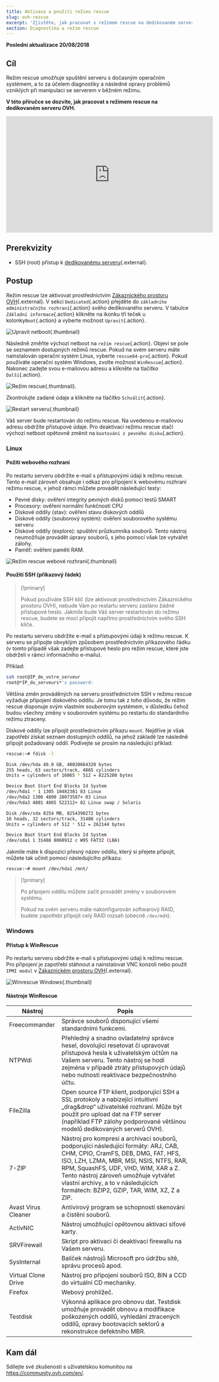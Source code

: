 ```yaml
---
title: Aktivace a použití režimu rescue
slug: ovh-rescue
excerpt: 'Zjistěte, jak pracovat s režimem rescue na dedikovaném serveru OVH'
section: Diagnostika a režim rescue
---
```


**Poslední aktualizace 20/08/2018**

## Cíl

Režim rescue umožňuje spuštění serveru s dočasným operačním systémem, a to za účelem diagnostiky a následné opravy problémů vzniklých při manipulaci se serverem v běžném režimu. 

**V této příručce se dozvíte, jak pracovat s režimem rescue na dedikovaném serveru OVH.**

<iframe width="560" height="315" src="https://www.youtube.com/embed/UdMZSgXATFU?ecver=2" frameborder="0" allow="autoplay; encrypted-media" allowfullscreen></iframe>

## Prerekvizity

- SSH (root) přístup k [dedikovanému serveru](https://www.ovh.cz/dedikovane_servery/){.external}.


## Postup

Režim rescue lze aktivovat prostřednictvím [Zákaznického prostoru OVH](https://www.ovh.com/auth/?action=gotomanager/){.external}. V sekci `Dedicated`{.action} přejděte do `základního administračního rozhraní`{.action} svého dedikovaného serveru. V tabulce `Základní informace`{.action} klikněte na ikonku tří teček u kolonky`Boot`{.action} a vyberte možnost `Upravit`{.action}.

![Upravit netboot](images/rescue-mode-01.png){.thumbnail}

Následně změňte výchozí netboot na `režim rescue`{.action}. Objeví se pole se seznamem dostupných režimů rescue. Pokud na svém serveru máte nainstalován operační systém Linux, vyberte `rescue64-pro`{.action}. Pokud používáte operační systém Windows, zvolte možnost `WinRescue`{.action}. Nakonec zadejte svou e-mailovou adresu a klikněte na tlačítko `Další`{.action}.

![Režim rescue](images/rescue-mode-03.png){.thumbnail}.

Zkontrolujte zadané údaje a klikněte na tlačítko `Schválit`{.action}.

![Restart serveru](images/rescue-mode-02.png){.thumbnail}

Váš server bude restartován do režimu rescue. Na uvedenou e-mailovou adresu obdržíte přístupové údaje. Pro deaktivaci režimu rescue stačí výchozí netboot opětovně změnit na `bootování z pevného disku`{.action}.

### Linux

#### Požití webového rozhraní

Po restartu serveru obdržíte e-mail s přístupovými údaji k režimu rescue. Tento e-mail zároveň obsahuje i odkaz pro připojení k webovému rozhraní režimu rescue, v jehož rámci můžete provádět následující testy:

- Pevné disky: ověření integrity pevných disků pomocí testů SMART
- Procesory: ověření normální funkčnosti CPU
- Diskové oddíly (stav): ověření stavu diskových oddílů
- Diskové oddíly (souborový systém): ověření souborového systému serveru
- Diskové oddíly (explore): spuštění průzkumníka souborů. Tento nástroj neumožňuje provádět úpravy souborů, s jeho pomocí však lze vytvářet zálohy.
- Paměť: ověření paměti RAM.

![Režim rescue webové rozhraní](images/rescue-mode-04.png){.thumbnail}

#### Použití SSH (příkazový řádek)


> [!primary]
> 
> Pokud používáte SSH klíč (lze aktivovat prostřednictvím Zákaznického prostoru OVH), nebude Vám po restartu serveru zasláno žádné přístupové heslo. Jakmile bude Váš server restartován do režimu rescue, budete se moci připojit napřímo prostřednictvím svého SSH klíče.
>

Po restartu serveru obdržíte e-mail s přístupovými údaji k režimu rescue. K serveru se připojte obvyklým způsobem prostřednictvím příkazového řádku (v tomto případě však zadejte přístupové heslo pro režim rescue, které jste obdrželi v rámci informačního e-mailu).

Příklad:

```sh
ssh root@IP_de_votre_serveur
root@*IP_du_serveurs*'s password:
```

Většina změn prováděných na serveru prostřednictvím SSH v režimu rescue vyžaduje připojení diskového oddílu. Je tomu tak z toho důvodu, že režim rescue disponuje svým vlastním souborovým systémem, v důsledku čehož budou všechny změny v souborovém systému po restartu do standardního režimu ztraceny. 

Diskové oddíly lze připojit prostřednictvím příkazu `mount`. Nejdříve je však zapotřebí získat seznam dostupných oddílů, na jehož základě lze následně připojit požadovaný oddíl. Podívejte se prosím na následující příklad:

```sh
rescue:~# fdisk -l

Disk /dev/hda 40.0 GB, 40020664320 bytes
255 heads, 63 sectors/track, 4865 cylinders
Units = cylinders of 16065 * 512 = 8225280 bytes

Device Boot Start End Blocks Id System
/dev/hda1 * 1 1305 10482381 83 Linux
/dev/hda2 1306 4800 28073587+ 83 Linux
/dev/hda3 4801 4865 522112+ 82 Linux swap / Solaris

Disk /dev/sda 8254 MB, 8254390272 bytes
16 heads, 32 sectors/track, 31488 cylinders
Units = cylinders of 512 * 512 = 262144 bytes

Device Boot Start End Blocks Id System
/dev/sda1 1 31488 8060912 c W95 FAT32 (LBA)
```

Jakmile máte k dispozici přesný název oddílu, který si přejete připojit, můžete tak učinit pomocí následujícího příkazu:

```sh
rescue:~# mount /dev/hda1 /mnt/
```

> [!primary]
>
> Po připojení oddílu můžete začít provádět změny v souborovém systému. 
> 
> Pokud na svém serveru máte nakonfigurován softwarový RAID, budete zapotřebí připojit celý RAID rozsah (obecně `/dev/mdX`).
>


### Windows

#### Přístup k WinRescue

Po restartu serveru obdržíte e-mail s přístupovými údaji k režimu rescue. Pro připojení je zapotřebí stáhnout a nainstalovat VNC konzoli nebo použít `IPMI modul` v [Zákaznickém prostoru OVH](https://www.ovh.com/auth/?action=gotomanager/){.external}.

![Winrescue Windows](images/rescue-mode-06.png){.thumbnail}

#### Nástroje WinRescue

|Nástroj|Popis|
|---|---|
|Freecommander|Správce souborů disponující všemi standardními funkcemi.|
|NTPWdi|Přehledný a snadno ovladatelný správce hesel, dovolující resetovat či upravovat přístupová hesla k uživatelským účtům na Vašem serveru.  Tento nástroj se hodí zejména v případě ztráty přístupových údajů nebo nutnosti reaktivace bezpečnostního účtu.|
|FileZilla|Open source FTP klient, podporující SSH a SSL protokoly a nabízející intuitivní „drag&drop“ uživatelské rozhraní.  Může být použit pro upload dat na FTP server (například FTP zálohy podporované většinou modelů dedikovaných serverů OVH).|
|7-ZIP|Nástroj pro kompresi a archivaci souborů, podporující následující formáty: ARJ, CAB, CHM, CPIO, CramFS, DEB, DMG, FAT, HFS, ISO, LZH, LZMA, MBR, MSI, NSIS, NTFS, RAR, RPM, SquashFS, UDF, VHD, WIM, XAR a Z. Tento nástroj zároveň umožňuje vytvářet vlastní archivy, a to v následujících formátech: BZIP2, GZIP, TAR, WIM, XZ, Z a ZIP.|
|Avast Virus Cleaner|Antivirový program se schopností skenování a čistění souborů.|
|ActivNIC|Nástroj umožňující opětovnou aktivaci síťové karty.|
|SRVFirewall|Skript pro aktivaci či deaktivaci firewallu na Vašem serveru.|
|SysInternal|Balíček nástrojů Microsoft pro údržbu sítě, správu procesů apod.|
|Virtual Clone Drive|Nástroj pro připojení souborů ISO, BIN a CCD do virtuální CD mechaniky.|
|Firefox|Webový prohlížeč.|
|Testdisk|Výkonná aplikace pro obnovu dat. Testdisk umožňuje provádět obnovu a modifikace poškozených oddílů, vyhledání ztracených oddílů, opravy bootovacích sektorů a rekonstrukce defektního MBR.|

## Kam dál

Sdílejte své zkušenosti s uživatelskou komunitou na <https://community.ovh.com/en/>.